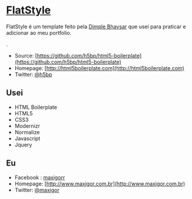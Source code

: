 # [FlatStyle](http://flatstyle.maxigor.com.br)

FlatStyle é um template feito pela [Dimple Bhavsar](https://www.behance.net/dimplebhavsar) que usei para praticar e adicionar ao meu portfolio.

.

* Source: [https://github.com/h5bp/html5-boilerplate](https://github.com/h5bp/html5-boilerplate)
* Homepage: [http://html5boilerplate.com](http://html5boilerplate.com)
* Twitter: [@h5bp](http://twitter.com/h5bp)


## Usei

* HTML Boilerplate
* HTML5 
* CSS3
* Modernizr
* Normalize
* Javascript
* Jquery


## Eu

* Facebook : [maxigorr](https://www.facebook.com/maxigorr)
* Homepage: [http://www.maxigor.com.br](http://www.maxigor.com.br)
* Twitter: [@maxigor](http://twitter.com/maxigor)